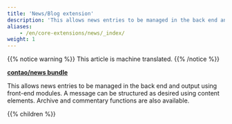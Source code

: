```yaml
---
title: 'News/Blog extension'
description: 'This allows news entries to be managed in the back end and output using front-end modules.'
aliases:
    - /en/core-extensions/news/_index/
weight: 1
---
```


{{% notice warning %}}
This article is machine translated.
{{% /notice %}}

**[contao/news bundle](https://packagist.org/packages/contao/news-bundle)**

This allows news entries to be managed in the back end and output using front-end modules. A message can be structured as desired using content elements. Archive and commentary functions are also available.

{{% children %}}
